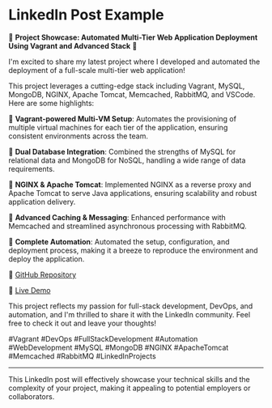 
<h1>LinkedIn Post Example</h1>


🚀 **Project Showcase: Automated Multi-Tier Web Application Deployment Using Vagrant and Advanced Stack** 🚀

I'm excited to share my latest project where I developed and automated the deployment of a full-scale multi-tier web application! 

This project leverages a cutting-edge stack including Vagrant, MySQL, MongoDB, NGINX, Apache Tomcat, Memcached, RabbitMQ, and VSCode. Here are some highlights:

🔹 **Vagrant-powered Multi-VM Setup**: Automates the provisioning of multiple virtual machines for each tier of the application, ensuring consistent environments across the team.

🔹 **Dual Database Integration**: Combined the strengths of MySQL for relational data and MongoDB for NoSQL, handling a wide range of data requirements.

🔹 **NGINX & Apache Tomcat**: Implemented NGINX as a reverse proxy and Apache Tomcat to serve Java applications, ensuring scalability and robust application delivery.

🔹 **Advanced Caching & Messaging**: Enhanced performance with Memcached and streamlined asynchronous processing with RabbitMQ.

🔹 **Complete Automation**: Automated the setup, configuration, and deployment process, making it a breeze to reproduce the environment and deploy the application.

🔗 [GitHub Repository](#)

🔗 [Live Demo](#)

This project reflects my passion for full-stack development, DevOps, and automation, and I'm thrilled to share it with the LinkedIn community. Feel free to check it out and leave your thoughts!

#Vagrant #DevOps #FullStackDevelopment #Automation #WebDevelopment #MySQL #MongoDB #NGINX #ApacheTomcat #Memcached #RabbitMQ #LinkedInProjects

---

This LinkedIn post will effectively showcase your technical skills and the complexity of your project, making it appealing to potential employers or collaborators.
